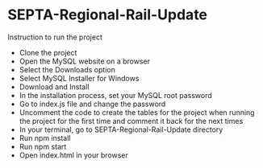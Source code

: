 # SEPTA-Regional-Rail-Update
Instruction to run the project
- Clone the project
- Open the MySQL website on a browser
- Select the Downloads option
- Select MySQL Installer for Windows
- Download and Install
- In the installation process, set your MySQL root password
- Go to index.js file and change the password
- Uncomment the code to create the tables for the project when running the project for the first time and comment it back for the next times
- In your terminal, go to SEPTA-Regional-Rail-Update directory
- Run npm install
- Run npm start
- Open index.html in your browser

